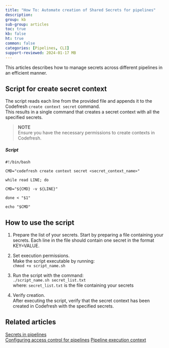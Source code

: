 ```yaml
---
title: "How To: Automate creation of Shared Secrets for pipelines"
description: 
group: kb
sub-group: articles
toc: true
kb: false
ht: true
common: false
categories: [Pipelines, CLI]
support-reviewed: 2024-01-17 MB
---
```


This articles describes how to manage secrets across different pipelines in an efficient manner.

## Script for create secret context

The script reads each line from the provided file and appends it to the Codefresh `create context secret` command.  
This results in a single command that creates a secret context with all the specified secrets.

>**NOTE**  
Ensure you have the necessary permissions to create contexts in Codefresh.

##### Script

```shell
#!/bin/bash

CMD="codefresh create context secret <secret_context_name>"

while read LINE; do

CMD="${CMD} -v ${LINE}"

done < "$1"

echo "$CMD"
```

## How to use the script

1. Prepare the list of your secrets.
  Start by preparing a file containing your secrets.
  Each line in the file should contain one secret in the format KEY=VALUE.

2. Set execution permissions.  
  Make the script executable by running:  
  `chmod +x script_name.sh`

3. Run the script with the command:  
  `./script_name.sh secret_list.txt`  
  where:
  `secret_list.txt` is the file containing your secrets

4. Verify creation.  
  After executing the script, verify that the secret context has been created in Codefresh with the specified secrets.

## Related articles

[Secrets in pipelines]({{site.baseurl}}/docs/pipelines/configuration/secrets-store/)  
[Configuring access control for pipelines]({{site.baseurl}}/docs/administration/account-user-management/access-control/)
[Pipeline execution context]({{site.baseurl}}/docs/administration/account-user-management/pipeline-execution-context/)

